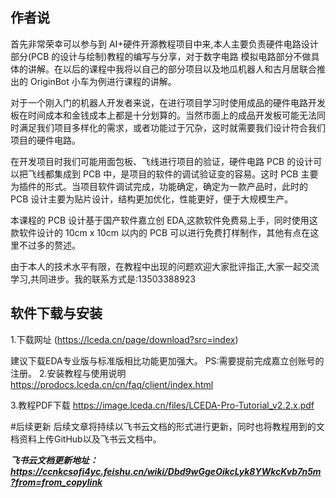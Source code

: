 ## 作者说

  首先非常荣幸可以参与到 AI+硬件开源教程项目中来,本人主要负责硬件电路设计部分(PCB 的设计与绘制)教程的编写与分享，对于数字电路 模拟电路部分不做具体的讲解。在以后的课程中我将以自己的部分项目以及地瓜机器人和古月居联合推出的 OriginBot 小车为例进行课程的讲解。

  对于一个刚入门的机器人开发者来说，在进行项目学习时使用成品的硬件电路开发板在时间成本和金钱成本上都是十分划算的。当然市面上的成品开发板可能无法同时满足我们项目多样化的需求，或者功能过于冗杂，这时就需要我们设计符合我们项目的硬件电路。

  在开发项目时我们可能用面包板、飞线进行项目的验证，硬件电路 PCB 的设计可以把飞线都集成到 PCB 中，是项目的软件的调试验证变的容易。这时 PCB 主要为插件的形式。当项目软件调试完成，功能确定，确定为一款产品时，此时的 PCB 设计主要为贴片设计，结构更加优化，性能更好，便于大规模生产。

  本课程的 PCB 设计基于国产软件嘉立创 EDA,这款软件免费易上手，同时使用这款软件设计的 10cm x 10cm 以内的 PCB 可以进行免费打样制作，其他有点在这里不过多的赘述。

  由于本人的技术水平有限，在教程中出现的问题欢迎大家批评指正,大家一起交流学习,共同进步。我的联系方式是:13503388923

 

## 软件下载与安装
1.下载网址
 (https://lceda.cn/page/download?src=index)
  
  建议下载EDA专业版与标准版相比功能更加强大。
  PS:需要提前完成嘉立创账号的注册。
2.安装教程与使用说明
  https://prodocs.lceda.cn/cn/faq/client/index.html

3.教程PDF下载
  https://image.lceda.cn/files/LCEDA-Pro-Tutorial_v2.2.x.pdf

#后续更新
 后续文章将持续以飞书云文档的形式进行更新，同时也将教程用到的文档资料上传GitHub以及飞书云文档中。

  ***飞书云文档更新地址：https://ccnkcsofi4yc.feishu.cn/wiki/Dbd9wGgeOikcLyk8YWkcKvb7n5m?from=from_copylink***